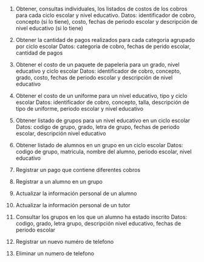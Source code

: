 1. Obtener, consultas individuales, los listados de costos de los 
  cobros para cada ciclo escolar y nivel educativo.
  Datos: identificador de cobro, concepto (si lo tiene), costo, fechas
  de periodo escolar y descripción de nivel educativo (si lo tiene)

2. Obtener la cantidad de pagos realizados para cada categoria agrupado 
  por ciclo escolar
  Datos: categoria de cobro, fechas de perido escolar, cantidad de pagos

3. Obtener el costo de un paquete de papeleria para un grado, nivel 
  educativo y ciclo escolar
  Datos: identificador de cobro, concepto, grado, costo, fechas
  de periodo escolar y descripción de nivel educativo

4. Obtener el costo de un uniforme para un nivel educativo, tipo y ciclo 
  escolar
  Datos: identificador de cobro, concepto, talla, descripción de tipo de
  uniforme, periodo escolar y nivel educativo

5. Obtener listado de grupos para un nivel educativo en un ciclo escolar
  Datos: codigo de grupo, grado, letra de grupo, fechas de periodo escolar,
  descripción nivel educativo

6. Obtener listado de alumnos en un grupo en un ciclo escolar
  Datos: codigo de grupo, matricula, nombre del alumno, periodo escolar, nivel
  educativo

7. Registrar un pago que contiene diferentes cobros

8. Registrar a un alumno en un grupo

9. Actualizar la información personal de un alumno

10. Actualizar la información personal de un tutor

11. Consultar los grupos en los que un alumno ha estado inscrito
    Datos: codigo, grado, letra grupo, descripción nivel educativo, fechas de 
    periodo escolar

14. Registrar un nuevo numéro de telefono

15. Eliminar un numero de telefono
